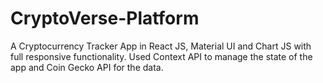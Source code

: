 # CryptoVerse-Platform

A Cryptocurrency Tracker App in React JS, Material UI and Chart JS with full responsive functionality. 
Used Context API to manage the state of the app and Coin Gecko API for the data.
